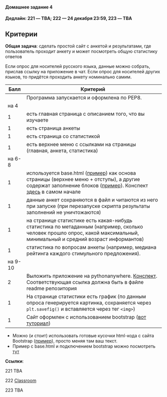 #### Домашнее задание 4

#### Дедлайн: 221 — TBA; 222 — 24 декабря 23:59, 223 — TBA

## Критерии

**Общая задача**: сделать простой сайт с анкетой и результатами, где пользователь проходит анкету и может посмотреть общую статистику ответов

Если опрос для носителей русского языка, данные можно собрать, прислав ссылку на приложение в чат. Если опрос для носителей других языков, то придётся проходить анкету номинально самим.

|Балл|Критерий|
|----|--------|
||Программа запускается и оформлена по PEP8.|
|на 4||
|1| есть главная страница с описанием того, что вы изучаете |
|1| есть страница анкеты |
|1| есть страница со статистикой |
|1| есть верхнее меню с ссылками на страницы (главная, анкета, статистика) |
|на 6-8||
|1| используется base.html ([пример](https://github.com/hse-ling-python/imdb-site-example/blob/main/templates/base.html)) как основа страницы (верхнее меню + отступы), а другие содержат заполнение блоков ([пример](https://github.com/hse-ling-python/imdb-site-example/blob/main/templates/person.html)). Конспект [здесь](https://github.com/hse-ling-python/seminars/blob/master/flask_applications/flask_db_queries.ipynb) в самом начале |
|1| данные анкет сохраняются в файл и читаются из него при запуске (при перезапуске скрипта результаты заполнений не уничтожаются) |
|1| на странице статистике есть какая-нибудь статистика по метаданным (например, сколько человек прошло опрос, какой максимальный, минимальный и средний возраст информантов) |
|1| статистика по вопросам анкеты (например, медиана рейтинга каждого стимульного предложения). |
|на 9-10|
|2| Выложить приложение на pythonanywhere. [Конспект](https://github.com/hse-ling-python/seminars/blob/master/PAW/pythonanywhere.ipynb). Соответствующая ссылка должна быть в файле readme репозитория|
|1| На странице статистики есть график (по данным опроса генерируется картинка, сохраняется через `plt.savefig()` и вставляется через тег `<img>`) |
|1| Сайт оформлен с использованием bootstrap ([вот туториал](https://www.w3schools.com/bootstrap5/index.php)) |


- Можно (и стоит) использовать готовые кусочки html-кода с сайта Bootstrap ([пример](https://getbootstrap.com/docs/4.5/components/buttons/)), просто меняя там ваш текст.
- Пример с base.html и подключением bootstrap можно посмотреть [тут](https://github.com/hse-ling-python/seminars/tree/master/flask_applications/imdb_site/templates)

**Ссылки**: 

221 TBA

222 [Classroom](https://classroom.github.com/a/tgeyswEM)

223 TBA
